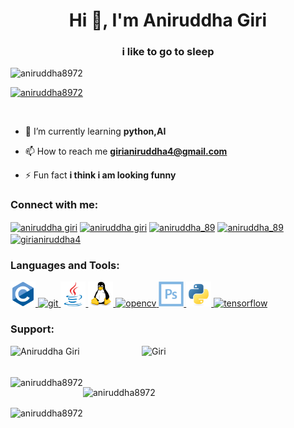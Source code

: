 <h1 align="center">Hi 👋, I'm Aniruddha Giri</h1>
<h3 align="center">i like to go to sleep</h3>

<p align="left"> <img src="https://komarev.com/ghpvc/?username=aniruddha8972&label=Profile%20views&color=0e75b6&style=flat" alt="aniruddha8972" /> </p>

<p align="left"> <a href="https://github.com/ryo-ma/github-profile-trophy"><img src="https://github-profile-trophy.vercel.app/?username=aniruddha8972" alt="aniruddha8972" /></a> </p>

<p align="left"> <a href="https://twitter.com/" target="blank"><img src="https://img.shields.io/twitter/follow/?logo=twitter&style=for-the-badge" alt="" /></a> </p>

- 🌱 I’m currently learning **python,AI**

- 📫 How to reach me **girianiruddha4@gmail.com**

- ⚡ Fun fact **i think i am looking funny**

<h3 align="left">Connect with me:</h3>
<p align="left">
<a href="https://linkedin.com/in/aniruddha giri" target="blank"><img align="center" src="https://raw.githubusercontent.com/rahuldkjain/github-profile-readme-generator/master/src/images/icons/Social/linked-in-alt.svg" alt="aniruddha giri" height="30" width="40" /></a>
<a href="https://fb.com/aniruddha giri" target="blank"><img align="center" src="https://raw.githubusercontent.com/rahuldkjain/github-profile-readme-generator/master/src/images/icons/Social/facebook.svg" alt="aniruddha giri" height="30" width="40" /></a>
<a href="https://instagram.com/aniruddha_89" target="blank"><img align="center" src="https://raw.githubusercontent.com/rahuldkjain/github-profile-readme-generator/master/src/images/icons/Social/instagram.svg" alt="aniruddha_89" height="30" width="40" /></a>
<a href="https://www.codechef.com/users/aniruddha_89" target="blank"><img align="center" src="https://cdn.jsdelivr.net/npm/simple-icons@3.1.0/icons/codechef.svg" alt="aniruddha_89" height="30" width="40" /></a>
<a href="https://www.hackerrank.com/girianiruddha4" target="blank"><img align="center" src="https://raw.githubusercontent.com/rahuldkjain/github-profile-readme-generator/master/src/images/icons/Social/hackerrank.svg" alt="girianiruddha4" height="30" width="40" /></a>
</p>

<h3 align="left">Languages and Tools:</h3>
<p align="left"> <a href="https://www.cprogramming.com/" target="_blank" rel="noreferrer"> <img src="https://raw.githubusercontent.com/devicons/devicon/master/icons/c/c-original.svg" alt="c" width="40" height="40"/> </a> <a href="https://git-scm.com/" target="_blank" rel="noreferrer"> <img src="https://www.vectorlogo.zone/logos/git-scm/git-scm-icon.svg" alt="git" width="40" height="40"/> </a> <a href="https://www.java.com" target="_blank" rel="noreferrer"> <img src="https://raw.githubusercontent.com/devicons/devicon/master/icons/java/java-original.svg" alt="java" width="40" height="40"/> </a> <a href="https://www.linux.org/" target="_blank" rel="noreferrer"> <img src="https://raw.githubusercontent.com/devicons/devicon/master/icons/linux/linux-original.svg" alt="linux" width="40" height="40"/> </a> <a href="https://opencv.org/" target="_blank" rel="noreferrer"> <img src="https://www.vectorlogo.zone/logos/opencv/opencv-icon.svg" alt="opencv" width="40" height="40"/> </a> <a href="https://www.photoshop.com/en" target="_blank" rel="noreferrer"> <img src="https://raw.githubusercontent.com/devicons/devicon/master/icons/photoshop/photoshop-line.svg" alt="photoshop" width="40" height="40"/> </a> <a href="https://www.python.org" target="_blank" rel="noreferrer"> <img src="https://raw.githubusercontent.com/devicons/devicon/master/icons/python/python-original.svg" alt="python" width="40" height="40"/> </a> <a href="https://www.tensorflow.org" target="_blank" rel="noreferrer"> <img src="https://www.vectorlogo.zone/logos/tensorflow/tensorflow-icon.svg" alt="tensorflow" width="40" height="40"/> </a> </p>

<h3 align="left">Support:</h3>
<p><a href="https://www.buymeacoffee.com/Aniruddha Giri"> <img align="left" src="https://cdn.buymeacoffee.com/buttons/v2/default-yellow.png" height="50" width="210" alt="Aniruddha Giri" /></a><a href="https://ko-fi.com/Giri"> <img align="left" src="https://cdn.ko-fi.com/cdn/kofi3.png?v=3" height="50" width="210" alt="Giri" /></a></p><br><br>

<p><img align="left" src="https://github-readme-stats.vercel.app/api/top-langs?username=aniruddha8972&show_icons=true&locale=en&layout=compact" alt="aniruddha8972" /></p>

<p>&nbsp;<img align="center" src="https://github-readme-stats.vercel.app/api?username=aniruddha8972&show_icons=true&locale=en" alt="aniruddha8972" /></p>

<p><img align="center" src="https://github-readme-streak-stats.herokuapp.com/?user=aniruddha8972&" alt="aniruddha8972" /></p>

